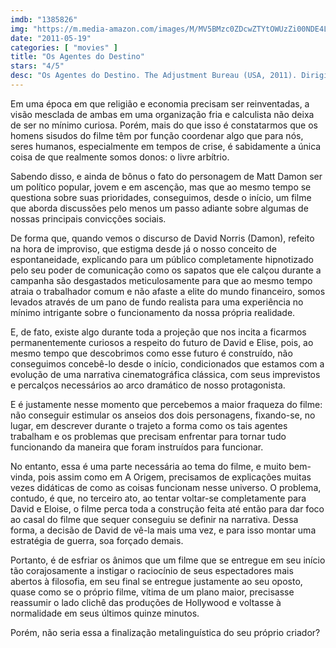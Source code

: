 ```yaml
---
imdb: "1385826"
img: "https://m.media-amazon.com/images/M/MV5BMzc0ZDcwZTYtOWUzZi00NDE4LWI4NjgtMWVjZTUyYTA2ZTNhXkEyXkFqcGdeQXVyNTIzOTk5ODM@._V1_SY150_CR7,0,101,150_.jpg"
date: "2011-05-19"
categories: [ "movies" ]
title: "Os Agentes do Destino"
stars: "4/5"
desc: "Os Agentes do Destino. The Adjustment Bureau (USA, 2011). Dirigido por George Nolfi. Escrito por George Nolfi, Philip K. Dick. Com Matt Damon, Emily Blunt, Lisa Thoreson, Florence Kastriner, Michael Kelly, Phyllis MacBryde, Natalie Carter, Chuck Scarborough, Jon Stewart."
---
```

Em uma época em que religião e economia precisam ser reinventadas, a visão mesclada de ambas em uma organização fria e calculista não deixa de ser no mínimo curiosa. Porém, mais do que isso é constatarmos que os homens sisudos do filme têm por função coordenar algo que para nós, seres humanos, especialmente em tempos de crise, é sabidamente a única coisa de que realmente somos donos: o livre arbítrio.

Sabendo disso, e ainda de bônus o fato do personagem de Matt Damon ser um político popular, jovem e em ascenção, mas que ao mesmo tempo se questiona sobre suas prioridades, conseguimos, desde o início, um filme que aborda discussões pelo menos um passo adiante sobre algumas de nossas principais convicções sociais.

De forma que, quando vemos o discurso de David Norris (Damon), refeito na hora de improviso, que estigma desde já o nosso conceito de espontaneidade, explicando para um público completamente hipnotizado pelo seu poder de comunicação como os sapatos que ele calçou durante a campanha são desgastados meticulosamente para que ao mesmo tempo atraia o trabalhador comum e não afaste a elite do mundo financeiro, somos levados através de um pano de fundo realista para uma experiência no mínimo intrigante sobre o funcionamento da nossa própria realidade.

E, de fato, existe algo durante toda a projeção que nos incita a ficarmos permanentemente curiosos a respeito do futuro de David e Elise, pois, ao mesmo tempo que descobrimos como esse futuro é construído, não conseguimos concebê-lo desde o início, condicionados que estamos com a evolução de uma narrativa cinematográfica clássica, com seus imprevistos e percalços necessários ao arco dramático de nosso protagonista.

E é justamente nesse momento que percebemos a maior fraqueza do filme: não conseguir estimular os anseios dos dois personagens, fixando-se, no lugar, em descrever durante o trajeto a forma como os tais agentes trabalham e os problemas que precisam enfrentar para tornar tudo funcionando da maneira que foram instruídos para funcionar.

No entanto, essa é uma parte necessária ao tema do filme, e muito bem-vinda, pois assim como em A Origem, precisamos de explicações muitas vezes didáticas de como as coisas funcionam nesse universo. O problema, contudo, é que, no terceiro ato, ao tentar voltar-se completamente para David e Eloise, o filme perca toda a construção feita até então para dar foco ao casal do filme que sequer conseguiu se definir na narrativa. Dessa forma, a decisão de David de vê-la mais uma vez, e para isso montar uma estratégia de guerra, soa forçado demais.

Portanto, é de esfriar os ânimos que um filme que se entregue em seu início tão corajosamente a instigar o raciocínio de seus espectadores mais abertos à filosofia, em seu final se entregue justamente ao seu oposto, quase como se o próprio filme, vítima de um plano maior, precisasse reassumir o lado clichê das produções de Hollywood e voltasse à normalidade em seus últimos quinze minutos.

Porém, não seria essa a finalização metalinguística do seu próprio criador?
